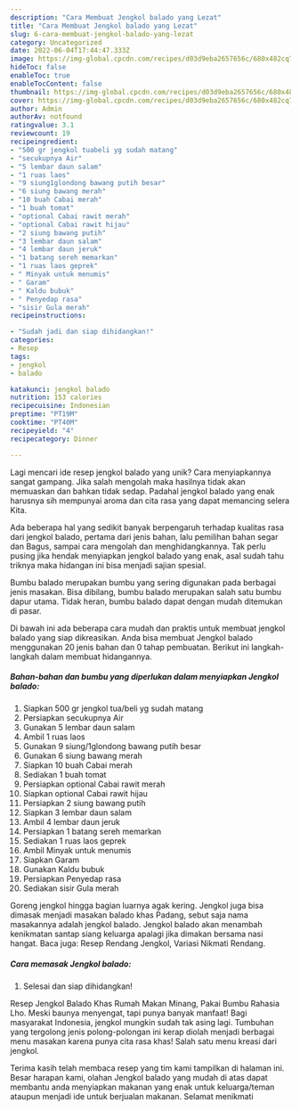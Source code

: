 ```yaml
---
description: "Cara Membuat Jengkol balado yang Lezat"
title: "Cara Membuat Jengkol balado yang Lezat"
slug: 6-cara-membuat-jengkol-balado-yang-lezat
category: Uncategorized
date: 2022-06-04T17:44:47.333Z
image: https://img-global.cpcdn.com/recipes/d03d9eba2657656c/680x482cq70/jengkol-balado-foto-resep-utama.jpg
hideToc: false
enableToc: true
enableTocContent: false
thumbnail: https://img-global.cpcdn.com/recipes/d03d9eba2657656c/680x482cq70/jengkol-balado-foto-resep-utama.jpg
cover: https://img-global.cpcdn.com/recipes/d03d9eba2657656c/680x482cq70/jengkol-balado-foto-resep-utama.jpg
author: Admin
authorAv: notfound
ratingvalue: 3.1
reviewcount: 19
recipeingredient:
- "500 gr jengkol tuabeli yg sudah matang"
- "secukupnya Air"
- "5 lembar daun salam"
- "1 ruas laos"
- "9 siung1glondong bawang putih besar"
- "6 siung bawang merah"
- "10 buah Cabai merah"
- "1 buah tomat"
- "optional Cabai rawit merah"
- "optional Cabai rawit hijau"
- "2 siung bawang putih"
- "3 lembar daun salam"
- "4 lembar daun jeruk"
- "1 batang sereh memarkan"
- "1 ruas laos geprek"
- " Minyak untuk menumis"
- " Garam"
- " Kaldu bubuk"
- " Penyedap rasa"
- "sisir Gula merah"
recipeinstructions:

- "Sudah jadi dan siap dihidangkan!"
categories:
- Resep
tags:
- jengkol
- balado

katakunci: jengkol balado 
nutrition: 153 calories
recipecuisine: Indonesian
preptime: "PT19M"
cooktime: "PT40M"
recipeyield: "4"
recipecategory: Dinner

---
```





Lagi mencari ide resep jengkol balado yang unik? Cara menyiapkannya sangat gampang. Jika salah mengolah maka hasilnya tidak akan memuaskan dan bahkan tidak sedap. Padahal jengkol balado yang enak harusnya sih mempunyai aroma dan cita rasa yang dapat memancing selera Kita.





Ada beberapa hal yang sedikit banyak berpengaruh terhadap kualitas rasa dari jengkol balado, pertama dari jenis bahan, lalu pemilihan bahan segar dan Bagus, sampai cara mengolah dan menghidangkannya. Tak perlu pusing jika hendak menyiapkan jengkol balado yang enak,      asal sudah tahu triknya maka hidangan ini bisa menjadi sajian spesial.














Bumbu balado merupakan bumbu yang sering digunakan pada berbagai jenis masakan. Bisa dibilang, bumbu balado merupakan salah satu bumbu dapur utama. Tidak heran, bumbu balado dapat dengan mudah ditemukan di pasar.






Di bawah ini ada beberapa cara mudah dan praktis untuk membuat jengkol balado yang siap dikreasikan. Anda bisa membuat Jengkol balado menggunakan 20 jenis bahan dan 0 tahap pembuatan. Berikut ini langkah-langkah dalam membuat hidangannya.

<!--inarticleads1-->

##### Bahan-bahan dan bumbu yang diperlukan dalam menyiapkan Jengkol balado:

1. Siapkan 500 gr jengkol tua/beli yg sudah matang
1. Persiapkan secukupnya Air
1. Gunakan 5 lembar daun salam
1. Ambil 1 ruas laos
1. Gunakan 9 siung/1glondong bawang putih besar
1. Gunakan 6 siung bawang merah
1. Siapkan 10 buah Cabai merah
1. Sediakan 1 buah tomat
1. Persiapkan optional Cabai rawit merah
1. Siapkan optional Cabai rawit hijau
1. Persiapkan 2 siung bawang putih
1. Siapkan 3 lembar daun salam
1. Ambil 4 lembar daun jeruk
1. Persiapkan 1 batang sereh memarkan
1. Sediakan 1 ruas laos geprek
1. Ambil  Minyak untuk menumis
1. Siapkan  Garam
1. Gunakan  Kaldu bubuk
1. Persiapkan  Penyedap rasa
1. Sediakan sisir Gula merah


Goreng jengkol hingga bagian luarnya agak kering. Jengkol juga bisa dimasak menjadi masakan balado khas Padang, sebut saja nama masakannya adalah jengkol balado. Jengkol balado akan menambah kenikmatan santap siang keluarga apalagi jika dimakan bersama nasi hangat. Baca juga: Resep Rendang Jengkol, Variasi Nikmati Rendang. 

<!--inarticleads2-->

##### Cara memasak Jengkol balado:


1. Selesai dan siap dihidangkan!

Resep Jengkol Balado Khas Rumah Makan Minang, Pakai Bumbu Rahasia Lho. Meski baunya menyengat, tapi punya banyak manfaat! Bagi masyarakat Indonesia, jengkol mungkin sudah tak asing lagi. Tumbuhan yang tergolong jenis polong-polongan ini kerap diolah menjadi berbagai menu masakan karena punya cita rasa khas! Salah satu menu kreasi dari jengkol. 

Terima kasih telah membaca resep yang tim kami tampilkan di halaman ini. Besar harapan kami, olahan Jengkol balado yang mudah di atas dapat membantu anda menyiapkan makanan yang enak untuk keluarga/teman ataupun menjadi ide untuk berjualan makanan. Selamat menikmati
